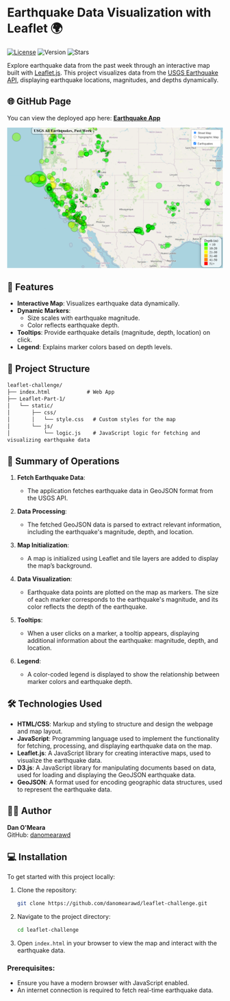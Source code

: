 # Earthquake Data Visualization with Leaflet 🌍
[![License](https://img.shields.io/badge/license-MIT-blue.svg)](https://opensource.org/licenses/MIT)
![Version](https://img.shields.io/badge/version-1.0.0-blue)
![Stars](https://img.shields.io/github/stars/danomearawd/leaflet-challenge)


Explore earthquake data from the past week through an interactive map built with [Leaflet.js](https://leafletjs.com/). This project visualizes data from the [USGS Earthquake API](https://earthquake.usgs.gov/earthquakes/feed/v1.0/summary/all_week.geojson), displaying earthquake locations, magnitudes, and depths dynamically.

## 🌐 GitHub Page
You can view the deployed app here:
[**Earthquake App**](https://danomearawd.github.io/leaflet-challenge/)

![Screenshot](screenshot.png)

## 🚀 Features

- **Interactive Map**: Visualizes earthquake data dynamically.
- **Dynamic Markers**:
  - Size scales with earthquake magnitude.
  - Color reflects earthquake depth.
- **Tooltips**: Provide earthquake details (magnitude, depth, location) on click.
- **Legend**: Explains marker colors based on depth levels.

## 📂 Project Structure

```plaintext
leaflet-challenge/
├── index.html            # Web App
├── Leaflet-Part-1/
│   └── static/
│       ├── css/
│       │   └── style.css   # Custom styles for the map
│       └── js/
│           └── logic.js    # JavaScript logic for fetching and visualizing earthquake data
```
## 📝 Summary of Operations

1. **Fetch Earthquake Data**: 
   - The application fetches earthquake data in GeoJSON format from the USGS API.

2. **Data Processing**:
   - The fetched GeoJSON data is parsed to extract relevant information, including the earthquake's magnitude, depth, and location.

3. **Map Initialization**:
   - A map is initialized using Leaflet and tile layers are added to display the map’s background.

4. **Data Visualization**:
   - Earthquake data points are plotted on the map as markers. The size of each marker corresponds to the earthquake's magnitude, and its color reflects the depth of the earthquake.

5. **Tooltips**:
   - When a user clicks on a marker, a tooltip appears, displaying additional information about the earthquake: magnitude, depth, and location.

6. **Legend**:
   - A color-coded legend is displayed to show the relationship between marker colors and earthquake depth.


## 🛠️ Technologies Used

- **HTML/CSS**: Markup and styling to structure and design the webpage and map layout.
- **JavaScript**: Programming language used to implement the functionality for fetching, processing, and displaying earthquake data on the map.
- **Leaflet.js**: A JavaScript library for creating interactive maps, used to visualize the earthquake data.
- **D3.js**: A JavaScript library for manipulating documents based on data, used for loading and displaying the GeoJSON earthquake data.
- **GeoJSON**: A format used for encoding geographic data structures, used to represent the earthquake data.

## 🙋‍♂️ Author

**Dan O'Meara**  
GitHub: [danomearawd](https://github.com/danomearawd)

## 💻 Installation

To get started with this project locally:

1. Clone the repository:
   ```bash
   git clone https://github.com/danomearawd/leaflet-challenge.git
   ```
2. Navigate to the project directory:
   ```bash
   cd leaflet-challenge
   ```
3. Open `index.html` in your browser to view the map and interact with the earthquake data.

### Prerequisites:
- Ensure you have a modern browser with JavaScript enabled.
- An internet connection is required to fetch real-time earthquake data.

